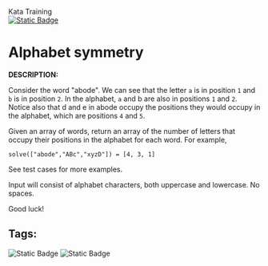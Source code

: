 Kata Training <br>
[![Static Badge](https://img.shields.io/badge/7kyu%20-%20black?style=flat&logo=codewars&labelColor=B1361E&color=black)](Javascript/7kyu)

# Alphabet symmetry

**DESCRIPTION:**

Consider the word "abode". We can see that the letter `a` is in position `1` and `b` is in position `2`. In the alphabet, `a` and b are also in positions `1` and `2`. Notice also that d and e in abode occupy the positions they would occupy in the alphabet, which are positions `4` and `5`.

Given an array of words, return an array of the number of letters that occupy their positions in the alphabet for each word. For example,

```
solve(["abode","ABc","xyzD"]) = [4, 3, 1]
```

See test cases for more examples.

Input will consist of alphabet characters, both uppercase and lowercase. No spaces.

Good luck!

## Tags:

![Static Badge](https://img.shields.io/badge/fundamentals%20-%20purple?style=plastic) ![Static Badge](https://img.shields.io/badge/strings%20-%20blue?style=plastic) 
